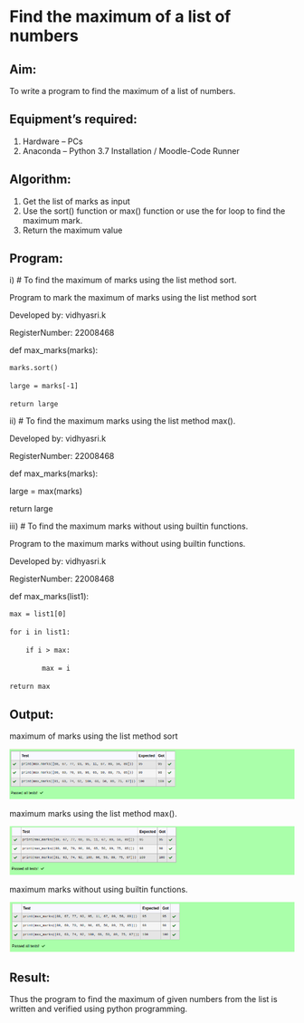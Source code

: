 # Find the maximum of a list of numbers
## Aim:
To write a program to find the maximum of a list of numbers.
## Equipment’s required:
1.	Hardware – PCs
2.	Anaconda – Python 3.7 Installation / Moodle-Code Runner
## Algorithm:
1.	Get the list of marks as input
2.	Use the sort() function or max() function or use the for loop to find the maximum mark.
3.	Return the maximum value
## Program:

i)	# To find the maximum of marks using the list method sort.

Program to mark the maximum of marks using the list method sort

Developed by: vidhyasri.k

RegisterNumber: 22008468

def max_marks(marks):

    marks.sort()

    large = marks[-1]

    return large




ii)	# To find the maximum marks using the list method max().


Developed by: vidhyasri.k

RegisterNumber: 22008468


def max_marks(marks):

   large = max(marks)

   return large




iii) # To find the maximum marks without using builtin functions.

Program to the maximum marks without using builtin functions.

Developed by: vidhyasri.k

RegisterNumber: 22008468

def max_marks(list1):

    max = list1[0]

    for i in list1:

        if i > max:

            max = i

    return max




## Output:
maximum of marks using the list method sort

![maximum1.png](./maximum1.png)

maximum marks using the list method max().

![maximum2.png](./maximum2.png)

 maximum marks without using builtin functions.

![maximum3.png](./maximum3.png)


## Result:
Thus the program to find the maximum of given numbers from the list is written and verified using python programming.